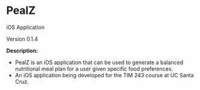 
# PealZ
iOS Application

Version 0.1.4

**Description:**
- PealZ is an iOS application that can be used to generate a balanced nutritional meal plan for a user given specific food preferences.
- An iOS application being developed for the TIM 243 course at UC Santa Cruz.
